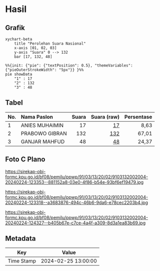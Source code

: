 # Hasil

## Grafik

```mermaid
xychart-beta
    title "Perolehan Suara Nasional"
    x-axis [01, 02, 03]
    y-axis "Suara" 0 --> 132
    bar [17, 132, 48]
```

```mermaid
%%{init: {"pie": {"textPosition": 0.5}, "themeVariables": {"pieOuterStrokeWidth": "5px"}} }%%
pie showData
    "1" : 17
    "2" : 132
    "3" : 48
```

## Tabel

| No. | Nama Paslon    | Suara | Suara (raw) | Persentase |
|:--- |:-------------- | -----:| -----------:| ----------:|
| 1   | ANIES MUHAIMIN | 17    | [17][p-1]   | 8,63       |
| 2   | PRABOWO GIBRAN | 132   | [132][p-2]  | 67,01      |
| 3   | GANJAR MAHFUD  | 48    | [48][p-3]   | 24,37      |


[p-1]: https://github.com/gigit-pemilu/pemilu-2024/blob/main/pilpres/hitung-suara/sub/91-papua/sub/03-jayapura/sub/13-waibu/sub/2002-doyo-lama/sub/004-tps/sub/paslon-1.txt
[p-2]: https://github.com/gigit-pemilu/pemilu-2024/blob/main/pilpres/hitung-suara/sub/91-papua/sub/03-jayapura/sub/13-waibu/sub/2002-doyo-lama/sub/004-tps/sub/paslon-2.txt
[p-3]: https://github.com/gigit-pemilu/pemilu-2024/blob/main/pilpres/hitung-suara/sub/91-papua/sub/03-jayapura/sub/13-waibu/sub/2002-doyo-lama/sub/004-tps/sub/paslon-3.txt

## Foto C Plano

https://sirekap-obj-formc.kpu.go.id/bf08/pemilu/ppwp/91/03/13/20/02/9103132002004-20240224-123353--881152a8-03e0-4f86-b54e-93bf6ef19479.jpg

https://sirekap-obj-formc.kpu.go.id/bf08/pemilu/ppwp/91/03/13/20/02/9103132002004-20240224-123318--a3683876-494c-46b6-9da6-e78cec2203b4.jpg

https://sirekap-obj-formc.kpu.go.id/bf08/pemilu/ppwp/91/03/13/20/02/9103132002004-20240224-124327--b405b67e-c7ce-4a4f-a309-8d3a1ea83b69.jpg


## Metadata

| Key        | Value               |
| ---------- | ------------------- |
| Time Stamp | 2024-02-25 13:00:00 |



